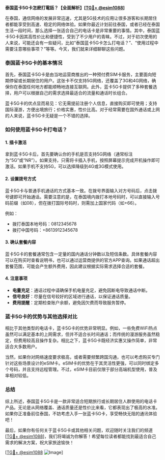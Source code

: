 **泰国蓝卡5G卡怎麽打電話？【全面解析】[[TG💪+ @esim1088](https://t.me/s/esim1088)]**

在泰国，通信网络的发展非常迅速，尤其是5G技术的应用让很多游客和长期居住者都能享受到高速、稳定的网络体验。如果你最近计划前往泰国，或者已经在泰国生活一段时间，那么选择一张适合自己的电话卡是非常重要的事情。其中，泰国蓝卡5G卡因其高性价比和便捷性，受到了不少用户的青睐。不过，对于初次使用的人来说，可能还会有一些疑问，比如“泰国蓝卡5G卡怎么打电话？”、“使用过程中需要注意哪些事项？”等等。今天，我们就来详细聊聊这些问题。

### 泰国蓝卡5G卡的基本情况

首先，泰国蓝卡5G卡是由当地运营商推出的一种预付费SIM卡服务，主要面向短期停留或长期居住的用户。这张卡不仅支持5G网络，还覆盖了3G和4G网络，确保你在泰国任何地方都能顺畅地连接互联网。此外，蓝卡5G卡提供了多种套餐选择，用户可以根据自己的需求选择最适合的流量和通话时长组合。

蓝卡5G卡的优点显而易见：它无需提前注册个人信息，直接购买即可使用；支持国际漫游，方便出境旅行；价格实惠，性价比高。对于经常需要在国外通话或上网的人来说，蓝卡5G卡无疑是一个不错的选择。

### 如何使用蓝卡5G卡打电话？

#### 1. 插卡激活
拿到蓝卡5G卡后，首先要确认你的手机是否支持5G网络（通常标注为“5G”或“NR”）。如果支持，只需将卡插入手机，按照屏幕提示完成开机操作即可激活。如果手机不支持5G，可以选择降级到4G或3G模式使用。

#### 2. 设置拨号方式
蓝卡5G卡与普通手机通话的方式基本一致。在拨号界面输入对方号码后，点击拨号键即可开始通话。需要注意的是，在泰国境内拨打本地号码时，可以直接输入号码前缀（如08），但在拨打国际号码时，则需加上国家代码（如+66）。

例如：
- 拨打泰国本地号码：0812345678
- 拨打中国号码：+8613912345678

#### 3. 确认套餐内容
蓝卡5G卡的套餐通常包含一定量的国内通话分钟数以及短信条数。具体套餐内容可以在购买时查看说明书，也可以通过运营商提供的官方APP查询。如果通话超出套餐范围，可能会产生额外费用，因此建议根据实际需求选择合适的套餐。

#### 4. 注意事项
- **电量充足**：通话过程中请确保手机电量充足，避免因断电导致通话中断。
- **信号良好**：尽量在信号较好的区域进行通话，以保证通话质量。
- **费用提醒**：定期检查账户余额，避免因欠费而导致服务暂停。

### 蓝卡5G卡的优势与其他选择对比

相比于其他类型的电话卡，蓝卡5G卡的优势非常明显。例如，一些免费WiFi热点虽然可以满足基本的上网需求，但并不适合长时间通话；而传统的漫游服务虽然稳定，但费用较高且操作复杂。相比之下，蓝卡5G卡既经济实惠又操作简单，非常适合大多数用户。

当然，如果你对网络速度要求极高，或者需要频繁跨国沟通，也可以考虑购买专门针对这些场景设计的eSIM卡。eSIM卡的优势在于其灵活性更强，可以同时绑定多个号码，并且支持远程管理。不过，eSIM卡目前仅限于部分高端机型使用，普及率相对较低。

### 总结

综上所述，泰国蓝卡5G卡是一款非常适合短期旅行或长期居住人群使用的电话卡产品。无论是从网络覆盖、通话质量还是性价比来看，它都表现出了极高的水准。如果你正准备前往泰国，不妨考虑入手一张蓝卡5G卡，享受畅快无阻的通讯体验吧！

最后，如果你有任何关于蓝卡5G卡或其他相关问题，欢迎随时关注我们的频道[[TG💪+ @esim1088](https://t.me/s/esim1088)]，我们将竭诚为你解答！希望每位读者都能找到最适合自己需求的解决方案，祝大家旅途愉快！

[[TG💪+ @esim1088](https://t.me/s/esim1088) ![Image](https://i.postimg.cc/4NQfJmqS/Snipaste-2025-05-13-00-14-12.png)]